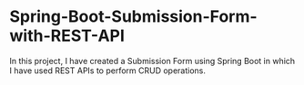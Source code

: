 # Spring-Boot-Submission-Form-with-REST-API
In this project, I have created a Submission Form using Spring Boot in which I have used REST APIs to perform CRUD operations.

